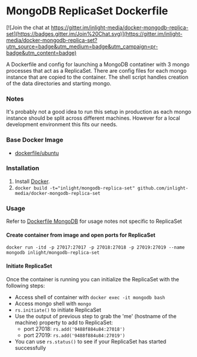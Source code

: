 MongoDB ReplicaSet Dockerfile
=============================

[![Join the chat at https://gitter.im/inlight-media/docker-mongodb-replica-set](https://badges.gitter.im/Join%20Chat.svg)](https://gitter.im/inlight-media/docker-mongodb-replica-set?utm_source=badge&utm_medium=badge&utm_campaign=pr-badge&utm_content=badge)

A Dockerfile and config for launching a MongoDB contatiner with 3 mongo processes that act as a ReplicaSet. There are config files for each mongo instance that are copied to the container. The shell script handles creation of the data directories and starting mongo.

### Notes

It's probably not a good idea to run this setup in production as each mongo instance should be split across different machines. However for a local development environment this fits our needs.

### Base Docker Image

* [dockerfile/ubuntu](http://dockerfile.github.io/#/ubuntu)


### Installation

1. Install [Docker](https://www.docker.com/).
2. `docker build -t="inlight/mongodb-replica-set" github.com/inlight-media/docker-mongodb-replica-set`

### Usage

Refer to [Dockerfile MongoDB](https://github.com/dockerfile/mongodb) for usage notes not specific to ReplicaSet

#### Create container from image and open ports for ReplicaSet

    docker run -itd -p 27017:27017 -p 27018:27018 -p 27019:27019 --name mongodb inlight/mongodb-replica-set

#### Initiate ReplicaSet

Once the container is running you can initialize the ReplicaSet with the following steps:

* Access shell of container with `docker exec -it mongodb bash`
* Access mongo shell with `mongo`
* `rs.initiate()` to initiate ReplicaSet
* Use the output of previous step to grab the 'me' (hostname of the machine) property to add to ReplicaSet:
	* port 27018: `rs.add('9488f884u84:27018')`
	* port 27019: `rs.add('9488f884u84:27019')`
* You can use `rs.status()` to see if your ReplicaSet has started successfully	
